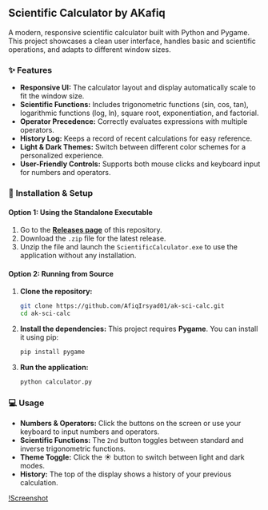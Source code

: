 ## Scientific Calculator by AKafiq

A modern, responsive scientific calculator built with Python and Pygame. This project showcases a clean user interface, handles basic and scientific operations, and adapts to different window sizes.

### ✨ **Features**

  * **Responsive UI:** The calculator layout and display automatically scale to fit the window size.
  * **Scientific Functions:** Includes trigonometric functions (sin, cos, tan), logarithmic functions (log, ln), square root, exponentiation, and factorial.
  * **Operator Precedence:** Correctly evaluates expressions with multiple operators.
  * **History Log:** Keeps a record of recent calculations for easy reference.
  * **Light & Dark Themes:** Switch between different color schemes for a personalized experience.
  * **User-Friendly Controls:** Supports both mouse clicks and keyboard input for numbers and operators.

### 🚀 **Installation & Setup**

#### Option 1: Using the Standalone Executable

1.  Go to the **[Releases page](https://github.com/AfiqIrsyad01/ak-sci-calc/releases)** of this repository.
2.  Download the `.zip` file for the latest release.
3.  Unzip the file and launch the `ScientificCalculator.exe` to use the application without any installation.

#### Option 2: Running from Source

1.  **Clone the repository:**
    ```bash
    git clone https://github.com/AfiqIrsyad01/ak-sci-calc.git
    cd ak-sci-calc
    ```
2.  **Install the dependencies:**
    This project requires **Pygame**. You can install it using pip:
    ```bash
    pip install pygame
    ```
3.  **Run the application:**
    ```bash
    python calculator.py
    ```

### 💻 **Usage**

  * **Numbers & Operators:** Click the buttons on the screen or use your keyboard to input numbers and operators.
  * **Scientific Functions:** The `2nd` button toggles between standard and inverse trigonometric functions.
  * **Theme Toggle:** Click the ☀️ button to switch between light and dark modes.
  * **History:** The top of the display shows a history of your previous calculation.

[!Screenshot](calculator.jpg)
